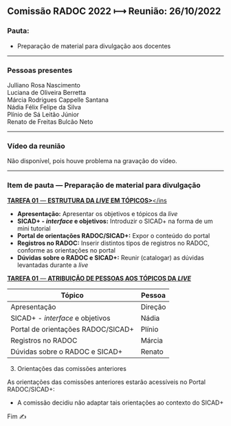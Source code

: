 ## Comissão RADOC 2022 &#x27FC; Reunião: 26/10/2022


### Pauta:
- Preparação de material para divulgação aos docentes

---
### Pessoas presentes

Julliano Rosa Nascimento<br>
Luciana de Oliveira Berretta<br>
Márcia Rodrigues Cappelle Santana<br>
Nádia Félix Felipe da Silva<br>
Plínio de Sá Leitão Júnior<br>
Renato de Freitas Bulcão Neto<br>

---
### Vídeo da reunião

Não disponível, pois houve problema na gravação do vídeo.

---
### Item de pauta &#x2015; Preparação de material para divulgação

<ins>**TAREFA 01** &#x2015; **ESTRUTURA DA _LIVE_ EM TÓPICOS>**</ins
- **Apresentação:** Apresentar os objetivos e tópicos da _live_
- **SICAD+ - _interface_ e objetivos:** Introduzir o SICAD+ na forma de um mini tutorial
- **Portal de orientações RADOC/SICAD+:** Expor o conteúdo do portal
- **Registros no RADOC:** Inserir distintos tipos de registros no RADOC, conforme as orientações no portal
- **Dúvidas sobre o RADOC e SICAD+:** Reunir (catalogar) as dúvidas levantadas durante a _live_

<ins>**TAREFA 01** &#x2015; **ATRIBUIÇÃO DE PESSOAS AOS TÓPICOS DA _LIVE_**</ins>

|Tópico|Pessoa|
|-|-|
|Apresentação|Direção|
|SICAD+ - _interface_ e objetivos|Nádia|
|Portal de orientações RADOC/SICAD+|Plínio|
|Registros no RADOC|Márcia|
|Dúvidas sobre o RADOC e SICAD+|Renato|

3. Orientações das comissões anteriores

As orientações das comissões anteriores estarão acessíveis no Portal RADOC/SICAD+:
- A comissão decidiu não adaptar tais orientações ao contexto do SICAD+

Fim &#9997;
